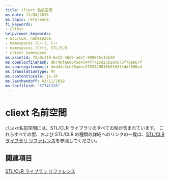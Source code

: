 ```yaml
---
title: cliext 名前空間
ms.date: 11/04/2016
ms.topic: reference
f1_keywords:
- cliext
helpviewer_keywords:
- STL/CLR, namespace
- namespaces [C++], C++
- namespaces [C++], STL/CLR
- cliext namespace
ms.assetid: 75a0c1f8-6e21-46d5-adaf-899845c15b38
ms.openlocfilehash: 9b74bfa66045d4c44f7715d25b28c675f79a667f
ms.sourcegitcommit: dedd4c3cb28adec3793329018b9163ffddf890a4
ms.translationtype: MT
ms.contentlocale: ja-JP
ms.lasthandoff: 03/11/2019
ms.locfileid: "57741326"
---
```

# <a name="cliext-namespace"></a>cliext 名前空間

`cliext`名前空間には、STL/CLR ライブラリのすべての型が含まれています。 これらすべての型、および STL/CLR の種類の詳細へのリンクの一覧は、[STL/CLR ライブラリ リファレンス](../dotnet/stl-clr-library-reference.md)を参照してください。

## <a name="see-also"></a>関連項目

[STL/CLR ライブラリ リファレンス](../dotnet/stl-clr-library-reference.md)

